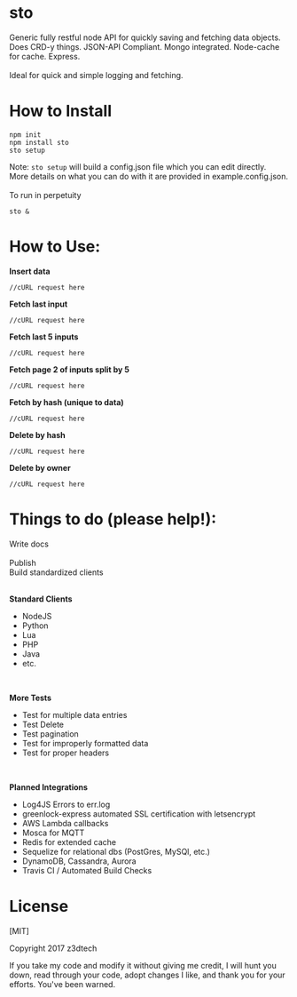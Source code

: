 # sto
Generic fully restful node API for quickly saving and fetching data objects. Does CRD-y things. JSON-API Compliant. Mongo integrated. Node-cache for cache. Express.
<br /><br />
Ideal for quick and simple logging and fetching.
<br />

# How to Install

```
npm init
npm install sto
sto setup
```

Note: `sto setup` will build a config.json file which you can edit directly. <br />More details on what you can do with it are provided in example.config.json.
<br /><br />
To run in perpetuity

```
sto &
```


# How to Use:

**Insert data**
```
//cURL request here

```

**Fetch last input**
```
//cURL request here

```

**Fetch last 5 inputs**
```
//cURL request here

```

**Fetch page 2 of inputs split by 5**
```
//cURL request here

```

**Fetch by hash (unique to data)**
```
//cURL request here

```

**Delete by hash**
```
//cURL request here
```

**Delete by owner**
```
//cURL request here
```

# Things to do (please help!):

Write docs<br />															
Publish	<br />
Build standardized clients<br />
<br />

**Standard Clients**
* NodeJS
* Python
* Lua
* PHP
* Java
* etc.

<br />

**More Tests**																
* Test for multiple data entries 				
* Test Delete 									
* Test pagination 								
* Test for improperly formatted data 			
* Test for proper headers						

<br />


**Planned Integrations**
* Log4JS Errors to err.log											
* greenlock-express automated SSL certification with letsencrypt											
* AWS Lambda callbacks														
* Mosca for MQTT																
* Redis for extended cache															
* Sequelize for relational dbs (PostGres, MySQl, etc.)
* DynamoDB, Cassandra, Aurora											
* Travis CI / Automated Build Checks

# License

[MIT]

Copyright 2017 z3dtech 

If you take my code and modify it without giving me credit, I will hunt you down, read through your code, adopt changes I like, and thank you for your efforts. You've been warned.
